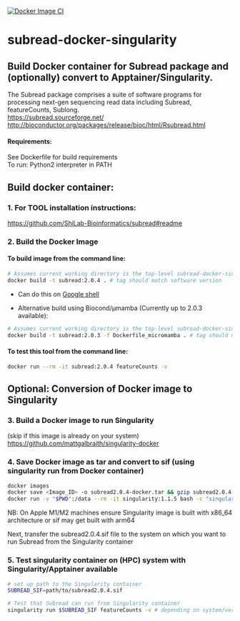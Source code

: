 [![Docker Image CI](https://github.com/mattgalbraith/subread-docker-singularity/actions/workflows/docker-image.yml/badge.svg)](https://github.com/mattgalbraith/subread-docker-singularity/actions/workflows/docker-image.yml)

# subread-docker-singularity

## Build Docker container for Subread package and (optionally) convert to Apptainer/Singularity.  

The Subread package comprises a suite of software programs for processing next-gen sequencing read data including Subread, featureCounts, Sublong.  
https://subread.sourceforge.net/  
http://bioconductor.org/packages/release/bioc/html/Rsubread.html  
  
#### Requirements:
See Dockerfile for build requirements  
To run: Python2 interpreter in PATH
  
## Build docker container:  

### 1. For TOOL installation instructions:  
https://github.com/ShiLab-Bioinformatics/subread#readme  

### 2. Build the Docker Image

#### To build image from the command line:  
``` bash
# Assumes current working directory is the top-level subread-docker-singularity directory
docker build -t subread:2.0.4 . # tag should match software version
```
* Can do this on [Google shell](https://shell.cloud.google.com)

* Alternative build using Biocond/µmamba (Currently up to 2.0.3 available):
``` bash
# Assumes current working directory is the top-level subread-docker-singularity directory
docker build -t subread:2.0.3 -f Dockerfile_micromamba . # tag should match software version
```

#### To test this tool from the command line:
``` bash
docker run --rm -it subread:2.0.4 featureCounts -v
```

## Optional: Conversion of Docker image to Singularity  

### 3. Build a Docker image to run Singularity  
(skip if this image is already on your system)  
https://github.com/mattgalbraith/singularity-docker

### 4. Save Docker image as tar and convert to sif (using singularity run from Docker container)  
``` bash
docker images
docker save <Image_ID> -o subread2.0.4-docker.tar && gzip subread2.0.4-docker.tar # = IMAGE_ID of Subread image
docker run -v "$PWD":/data --rm -it singularity:1.1.5 bash -c "singularity build /data/subread2.0.4.sif docker-archive:///data/subread2.0.4-docker.tar.gz"
```
NB: On Apple M1/M2 machines ensure Singularity image is built with x86_64 architecture or sif may get built with arm64  

Next, transfer the subread2.0.4.sif file to the system on which you want to run Subread from the Singularity container  

### 5. Test singularity container on (HPC) system with Singularity/Apptainer available  
``` bash
# set up path to the Singularity container
SUBREAD_SIF=path/to/subread2.0.4.sif

# Test that Subread can run from Singularity container
singularity run $SUBREAD_SIF featureCounts -v # depending on system/version, singularity may be called apptainer
```
